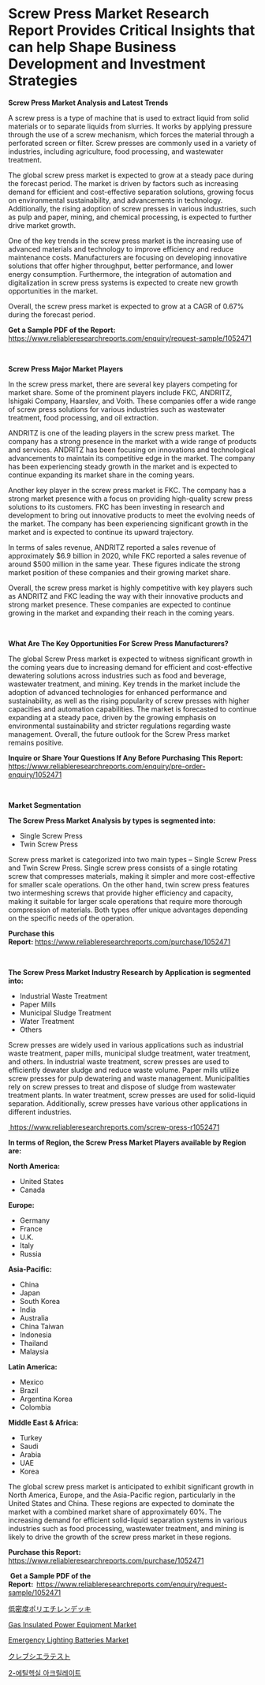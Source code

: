 <p><h1>Screw Press Market Research Report Provides Critical Insights that can help Shape Business Development and Investment Strategies</h1></p><p><strong>Screw Press Market Analysis and Latest Trends</strong></p>
<p><p>A screw press is a type of machine that is used to extract liquid from solid materials or to separate liquids from slurries. It works by applying pressure through the use of a screw mechanism, which forces the material through a perforated screen or filter. Screw presses are commonly used in a variety of industries, including agriculture, food processing, and wastewater treatment.</p><p>The global screw press market is expected to grow at a steady pace during the forecast period. The market is driven by factors such as increasing demand for efficient and cost-effective separation solutions, growing focus on environmental sustainability, and advancements in technology. Additionally, the rising adoption of screw presses in various industries, such as pulp and paper, mining, and chemical processing, is expected to further drive market growth.</p><p>One of the key trends in the screw press market is the increasing use of advanced materials and technology to improve efficiency and reduce maintenance costs. Manufacturers are focusing on developing innovative solutions that offer higher throughput, better performance, and lower energy consumption. Furthermore, the integration of automation and digitalization in screw press systems is expected to create new growth opportunities in the market.</p><p>Overall, the screw press market is expected to grow at a CAGR of 0.67% during the forecast period.</p></p>
<p><strong>Get a Sample PDF of the Report:&nbsp;</strong> <a href="https://www.reliableresearchreports.com/enquiry/request-sample/1052471">https://www.reliableresearchreports.com/enquiry/request-sample/1052471</a></p>
<p>&nbsp;</p>
<p><strong>Screw Press Major Market Players</strong></p>
<p><p>In the screw press market, there are several key players competing for market share. Some of the prominent players include FKC, ANDRITZ, Ishigaki Company, Haarslev, and Voith. These companies offer a wide range of screw press solutions for various industries such as wastewater treatment, food processing, and oil extraction.</p><p>ANDRITZ is one of the leading players in the screw press market. The company has a strong presence in the market with a wide range of products and services. ANDRITZ has been focusing on innovations and technological advancements to maintain its competitive edge in the market. The company has been experiencing steady growth in the market and is expected to continue expanding its market share in the coming years.</p><p>Another key player in the screw press market is FKC. The company has a strong market presence with a focus on providing high-quality screw press solutions to its customers. FKC has been investing in research and development to bring out innovative products to meet the evolving needs of the market. The company has been experiencing significant growth in the market and is expected to continue its upward trajectory.</p><p>In terms of sales revenue, ANDRITZ reported a sales revenue of approximately $6.9 billion in 2020, while FKC reported a sales revenue of around $500 million in the same year. These figures indicate the strong market position of these companies and their growing market share.</p><p>Overall, the screw press market is highly competitive with key players such as ANDRITZ and FKC leading the way with their innovative products and strong market presence. These companies are expected to continue growing in the market and expanding their reach in the coming years.</p></p>
<p>&nbsp;</p>
<p><strong>What Are The Key Opportunities For Screw Press Manufacturers?</strong></p>
<p><p>The global Screw Press market is expected to witness significant growth in the coming years due to increasing demand for efficient and cost-effective dewatering solutions across industries such as food and beverage, wastewater treatment, and mining. Key trends in the market include the adoption of advanced technologies for enhanced performance and sustainability, as well as the rising popularity of screw presses with higher capacities and automation capabilities. The market is forecasted to continue expanding at a steady pace, driven by the growing emphasis on environmental sustainability and stricter regulations regarding waste management. Overall, the future outlook for the Screw Press market remains positive.</p></p>
<p><strong>Inquire or Share Your Questions If Any Before Purchasing This Report:</strong> <a href="https://www.reliableresearchreports.com/enquiry/pre-order-enquiry/1052471">https://www.reliableresearchreports.com/enquiry/pre-order-enquiry/1052471</a></p>
<p>&nbsp;</p>
<p><strong>Market Segmentation</strong></p>
<p><strong>The Screw Press Market Analysis by types is segmented into:</strong></p>
<p><ul><li>Single Screw Press</li><li>Twin Screw Press</li></ul></p>
<p><p>Screw press market is categorized into two main types – Single Screw Press and Twin Screw Press. Single screw press consists of a single rotating screw that compresses materials, making it simpler and more cost-effective for smaller scale operations. On the other hand, twin screw press features two intermeshing screws that provide higher efficiency and capacity, making it suitable for larger scale operations that require more thorough compression of materials. Both types offer unique advantages depending on the specific needs of the operation.</p></p>
<p><strong>Purchase this Report:&nbsp;</strong><a href="https://www.reliableresearchreports.com/purchase/1052471">https://www.reliableresearchreports.com/purchase/1052471</a></p>
<p>&nbsp;</p>
<p><strong>The Screw Press Market Industry Research by Application is segmented into:</strong></p>
<p><ul><li>Industrial Waste Treatment</li><li>Paper Mills</li><li>Municipal Sludge Treatment</li><li>Water Treatment</li><li>Others</li></ul></p>
<p><p>Screw presses are widely used in various applications such as industrial waste treatment, paper mills, municipal sludge treatment, water treatment, and others. In industrial waste treatment, screw presses are used to efficiently dewater sludge and reduce waste volume. Paper mills utilize screw presses for pulp dewatering and waste management. Municipalities rely on screw presses to treat and dispose of sludge from wastewater treatment plants. In water treatment, screw presses are used for solid-liquid separation. Additionally, screw presses have various other applications in different industries.</p></p>
<p><a href="https://www.reliableresearchreports.com/screw-press-r1052471">&nbsp;https://www.reliableresearchreports.com/screw-press-r1052471</a></p>
<p><strong>In terms of Region, the Screw Press Market Players available by Region are:</strong></p>
<p>
    <p> <strong> North America: </strong>
        <ul>
            <li>United States</li>
            <li>Canada</li>
        </ul>
        </p> 
    <p> <strong> Europe: </strong>
        <ul>
            <li>Germany</li>
            <li>France</li>
            <li>U.K.</li>
            <li>Italy</li>
            <li>Russia</li>
        </ul>
        </p> 
    <p> <strong> Asia-Pacific: </strong>
        <ul>
            <li>China</li>
            <li>Japan</li>
            <li>South Korea</li>
            <li>India</li>
            <li>Australia</li>
            <li>China Taiwan</li>
            <li>Indonesia</li>
            <li>Thailand</li>
            <li>Malaysia</li>
        </ul>
        </p> 
    <p> <strong> Latin America: </strong>
        <ul>
            <li>Mexico</li>
            <li>Brazil</li>
            <li>Argentina Korea</li>
            <li>Colombia</li>
        </ul>
        </p> 
    <p> <strong> Middle East & Africa: </strong>
        <ul>
            <li>Turkey</li>
            <li>Saudi</li>
            <li>Arabia</li>
            <li>UAE</li>
            <li>Korea</li>
        </ul>
    </p>
    </p>
<p><p>The global screw press market is anticipated to exhibit significant growth in North America, Europe, and the Asia-Pacific region, particularly in the United States and China. These regions are expected to dominate the market with a combined market share of approximately 60%. The increasing demand for efficient solid-liquid separation systems in various industries such as food processing, wastewater treatment, and mining is likely to drive the growth of the screw press market in these regions.</p></p>
<p><strong>Purchase this Report: </strong><a href="https://www.reliableresearchreports.com/purchase/1052471">https://www.reliableresearchreports.com/purchase/1052471</a></p>
<p>&nbsp;<strong>Get a Sample PDF of the Report:&nbsp;&nbsp;</strong><a href="https://www.reliableresearchreports.com/enquiry/request-sample/1052471">https://www.reliableresearchreports.com/enquiry/request-sample/1052471</a></p>
<p><strong></strong></p>
<p><p><a href="https://github.com/mathieurico66/Market-Research-Report-List-2/blob/main/7037580152169.md">低密度ポリエチレンデッキ</a></p><p><a href="https://github.com/huqhwmcs55/Market-Research-Report-List-1/blob/main/gas-insulated-power-equipment-market.md">Gas Insulated Power Equipment Market</a></p><p><a href="https://github.com/kumertitash/Market-Research-Report-List-1/blob/main/emergency-lighting-batteries-market.md">Emergency Lighting Batteries Market</a></p><p><a href="https://medium.com/@diegoskiles2023/%E3%82%AF%E3%83%AC%E3%83%96%E3%82%B7%E3%82%A8%E3%83%A9-%E3%83%86%E3%82%B9%E3%83%88%E5%B8%82%E5%A0%B4%E8%AA%BF%E6%9F%BB%E3%83%AC%E3%83%9D%E3%83%BC%E3%83%88%E3%81%AB%E3%81%AF-2024%E5%B9%B4%E3%81%8B%E3%82%892031%E5%B9%B4%E3%81%BE%E3%81%A7%E3%81%AE11-%E3%81%AEcagr%E4%BA%88%E6%B8%AC%E3%81%AB%E3%81%8A%E3%81%91%E3%82%8B%E5%B8%82%E5%A0%B4%E8%A6%8F%E6%A8%A1-%E3%82%B7%E3%82%A7%E3%82%A2-%E6%88%90%E9%95%B7%E7%8E%87%E3%81%AB%E9%96%A2%E3%81%99%E3%82%8B%E5%88%86%E6%9E%90%E3%81%8C%E5%90%AB%E3%81%BE%E3%82%8C%E3%81%A6%E3%81%84%E3%81%BE%E3%81%99-e83e11158473">クレブシエラテスト</a></p><p><a href="https://github.com/alfitoms13/Market-Research-Report-List-1/blob/main/2695785162060.md">2-에틸헥실 아크릴레이트</a></p></p>